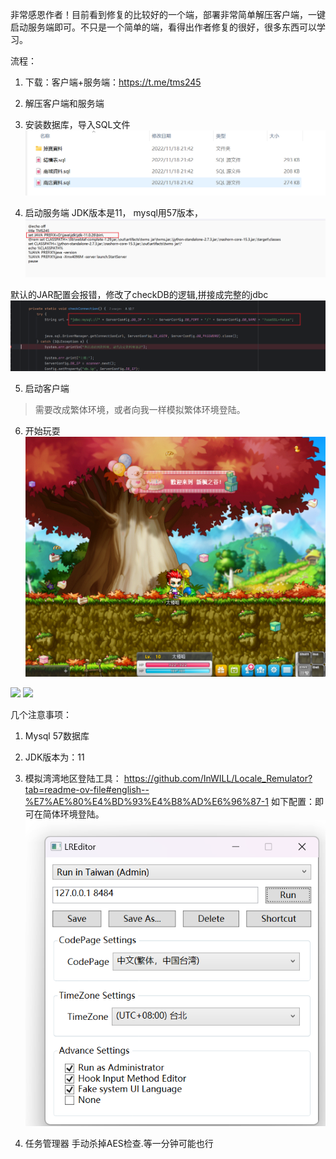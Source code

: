 非常感恩作者！目前看到修复的比较好的一个端，部署非常简单解压客户端，一键启动服务端即可。不只是一个简单的端，看得出作者修复的很好，很多东西可以学习。
 
流程：
1. 下载：客户端+服务端：https://t.me/tms245
2. 解压客户端和服务端
3. 安装数据库，导入SQL文件
![](asset/step3.png)

4. 启动服务端
JDK版本是11， mysql用57版本，
![](asset/step4.png)

默认的JAR配置会报错，修改了checkDB的逻辑,拼接成完整的jdbc
![](asset/step4.2.png)

5. 启动客户端
>需要改成繁体环境，或者向我一样模拟繁体环境登陆。

6. 开始玩耍
![](asset/login.png)

![](asset/Snipaste_2025-06-18_22-50-49.png)
![](asset/Snipaste_2025-06-18_22-51-44.png)




几个注意事项：
1. Mysql 57数据库
2. JDK版本为：11
3. 模拟湾湾地区登陆工具：
   https://github.com/InWILL/Locale_Remulator?tab=readme-ov-file#english--%E7%AE%80%E4%BD%93%E4%B8%AD%E6%96%87-1
   如下配置：即可在简体环境登陆。
   ![](./asset/config.png)

4. 任务管理器 手动杀掉AES检查.等一分钟可能也行